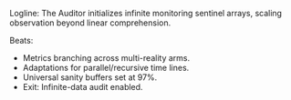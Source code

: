 ﻿---
series: 5
novella: 4
file: S5N4_IntA
type: interlude
label: A
pov: Auditor
setting: Room-not-room â€“ infinite monitoring
word_target_min: 801
word_target_max: 1299
status: outline
---
Logline: The Auditor initializes infinite monitoring sentinel arrays, scaling observation beyond linear comprehension.

Beats:
- Metrics branching across multi-reality arms.
- Adaptations for parallel/recursive time lines.
- Universal sanity buffers set at 97%.
- Exit: Infinite-data audit enabled.